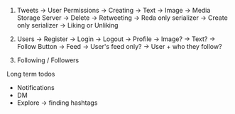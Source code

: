 1. Tweets
    -> User Permissions
        -> Creating
            -> Text
            -> Image -> Media Storage Server
        -> Delete
        -> Retweeting
            -> Reda only serializer
            -> Create only serializer
        -> Liking or Unliking

2. Users
    -> Register
    -> Login
    -> Logout
    -> Profile
        -> Image?
        -> Text?
        -> Follow Button
    -> Feed
        -> User's feed only?
        -> User + who they follow?



3. Following / Followers


Long term todos
- Notifications
- DM
- Explore -> finding hashtags